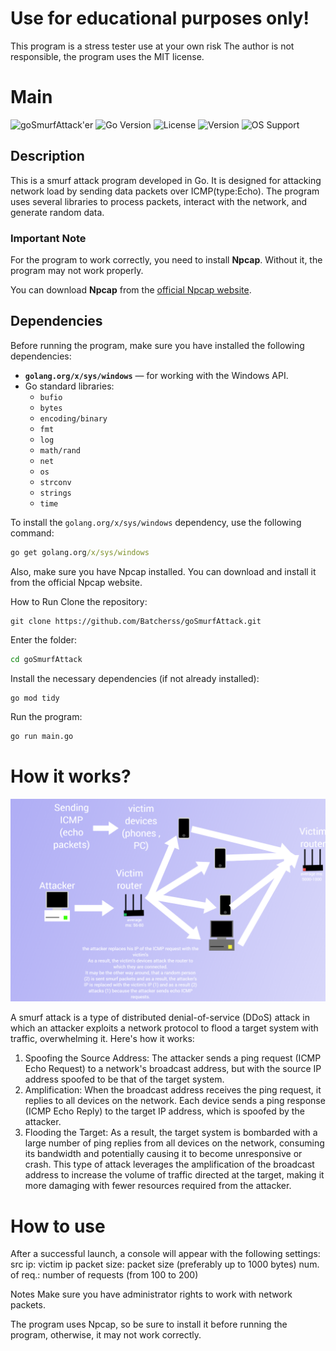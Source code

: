 # Use for educational purposes only!
This program is a stress tester
use at your own risk
The author is not responsible, the program uses the MIT license.

# Main

![goSmurfAttack'er](https://img.shields.io/badge/Status-Active-green)
![Go Version](https://img.shields.io/badge/Go-%3E%3D%201.18-blue)
![License](https://img.shields.io/badge/License-MIT-blue)
![Version](https://img.shields.io/badge/Version-1.0.2-blue)
![OS Support](https://img.shields.io/badge/OS-Supported%20Windows-lightgray)


## Description

This is a smurf attack program developed in Go. It is designed for attacking network load by sending data packets over ICMP(type:Echo). The program uses several libraries to process packets, interact with the network, and generate random data.



### Important Note
For the program to work correctly, you need to install **Npcap**. Without it, the program may not work properly.

You can download **Npcap** from the [official Npcap website](https://nmap.org/npcap/).

## Dependencies

Before running the program, make sure you have installed the following dependencies:

- **`golang.org/x/sys/windows`** — for working with the Windows API.
- Go standard libraries:
  - `bufio`
  - `bytes`
  - `encoding/binary`
  - `fmt`
  - `log`
  - `math/rand`
  - `net`
  - `os`
  - `strconv`
  - `strings`
  - `time`

To install the `golang.org/x/sys/windows` dependency, use the following command:

```cmd
go get golang.org/x/sys/windows
```
Also, make sure you have Npcap installed. You can download and install it from the official Npcap website.

How to Run
Clone the repository:

```git
git clone https://github.com/Batcherss/goSmurfAttack.git
```

Enter the folder:
```cmd
cd goSmurfAttack
```

Install the necessary dependencies (if not already installed):
```cmd
go mod tidy
```

Run the program:
```cmd
go run main.go
```

# How it works?
![How it works](.github/instruction.png)

A smurf attack is a type of distributed denial-of-service (DDoS) attack in which an attacker exploits a network protocol to flood a target system with traffic, overwhelming it. Here's how it works:
1. Spoofing the Source Address: The attacker sends a ping request (ICMP Echo Request) to a network's broadcast address, but with the source IP address spoofed to be that of the target system.
2. Amplification: When the broadcast address receives the ping request, it replies to all devices on the network. Each device sends a ping response (ICMP Echo Reply) to the target IP address, which is spoofed by the attacker.
3. Flooding the Target: As a result, the target system is bombarded with a large number of ping replies from all devices on the network, consuming its bandwidth and potentially causing it to become unresponsive or crash.
This type of attack leverages the amplification of the broadcast address to increase the volume of traffic directed at the target, making it more damaging with fewer resources required from the attacker.

# How to use
After a successful launch, a console will appear with the following settings:
src ip: victim ip
packet size: packet size (preferably up to 1000 bytes)
num. of req.: number of requests (from 100 to 200)

Notes
Make sure you have administrator rights to work with network packets.

The program uses Npcap, so be sure to install it before running the program, otherwise, it may not work correctly.

